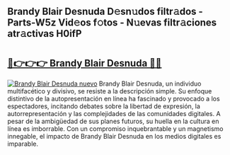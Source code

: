 ## Brandy Blair Desnuda D𝚎sn𝚞dos filtr𝚊dos - Parts-W5z Vid𝚎os f𝚘tos - N𝚞evas filtr𝚊ciones atr𝚊ctivas H0ifP

# <h2><a href="http://mb3cvg.tromn.icu/?c=Brandy+Blair+Desnuda">🔗👉👉👉 Brandy Blair Desnuda 🔗🔗</a></h2>

[![Brandy Blair Desnuda nuevo](https://i.imgur.com/pEAQMta.gif)](http://mb3cvg.tromn.icu/?c=Brandy+Blair+Desnuda)
Brandy Blair Desnuda, un individuo multifacético y divisivo, se resiste a la descripción simple. Su enfoque distintivo de la autopresentación en línea ha fascinado y provocado a los espectadores, incitando debates sobre la libertad de expresión, la autorrepresentación y las complejidades de las comunidades digitales. A pesar de la ambigüedad de sus planes futuros, su huella en la cultura en línea es imborrable. Con un compromiso inquebrantable y un magnetismo innegable, el impacto de Brandy Blair Desnuda en los medios digitales es imparable.
